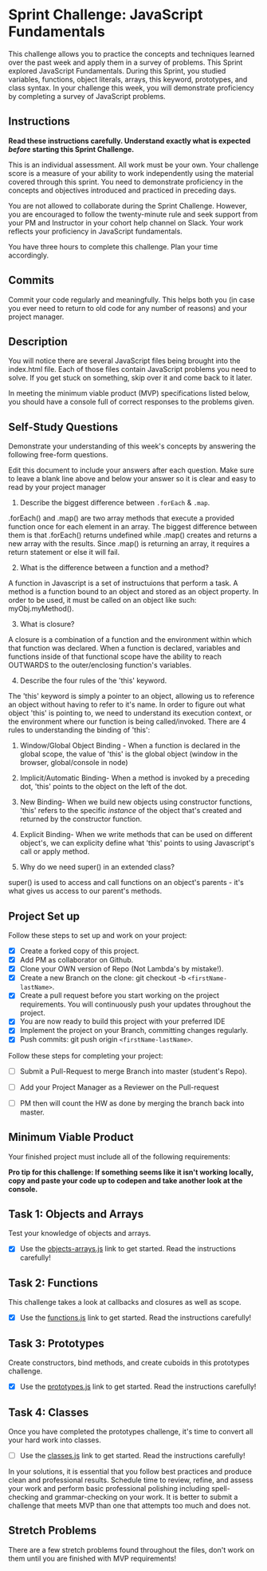 # Sprint Challenge: JavaScript Fundamentals

This challenge allows you to practice the concepts and techniques learned over the past week and apply them in a survey of problems. This Sprint explored JavaScript Fundamentals. During this Sprint, you studied variables, functions, object literals, arrays, this keyword, prototypes, and class syntax. In your challenge this week, you will demonstrate proficiency by completing a survey of JavaScript problems.

## Instructions

**Read these instructions carefully. Understand exactly what is expected _before_ starting this Sprint Challenge.**

This is an individual assessment. All work must be your own. Your challenge score is a measure of your ability to work independently using the material covered through this sprint. You need to demonstrate proficiency in the concepts and objectives introduced and practiced in preceding days.

You are not allowed to collaborate during the Sprint Challenge. However, you are encouraged to follow the twenty-minute rule and seek support from your PM and Instructor in your cohort help channel on Slack. Your work reflects your proficiency in JavaScript fundamentals.

You have three hours to complete this challenge. Plan your time accordingly.

## Commits

Commit your code regularly and meaningfully. This helps both you (in case you ever need to return to old code for any number of reasons) and your project manager.

## Description

You will notice there are several JavaScript files being brought into the index.html file.  Each of those files contain JavaScript problems you need to solve.  If you get stuck on something, skip over it and come back to it later.

In meeting the minimum viable product (MVP) specifications listed below, you should have a console full of correct responses to the problems given.

## Self-Study Questions

Demonstrate your understanding of this week's concepts by answering the following free-form questions.

Edit this document to include your answers after each question. Make sure to leave a blank line above and below your answer so it is clear and easy to read by your project manager

1. Describe the biggest difference between `.forEach` & `.map`.

.forEach() and .map() are two array methods that execute a provided function once for each element in an array. The biggest difference between them is that .forEach() returns undefined while .map() creates and returns a new array with the results. Since .map() is returning an array, it requires a return statement or else it will fail. 

2. What is the difference between a function and a method?

A function in Javascript is a set of instructuions that perform a task. A method is a function bound to an object and stored as an object property. In order to be used, it must be called on an object like such: myObj.myMethod().

3. What is closure?

A closure is a combination of a function and the environment within which that function was declared. When a function is declared, variables and functions inside of that functional scope have the ability to reach OUTWARDS to the outer/enclosing function's variables.

4. Describe the four rules of the 'this' keyword.

The 'this' keyword is simply a pointer to an object, allowing us to reference an object without having to refer to it's name. In order to figure out what object 'this' is pointing to, we need to understand its execution context, or the environment where our function is being called/invoked. There are 4 rules to understanding the binding of 'this':

1) Window/Global Object Binding - When a function is declared in the global scope, the value of 'this' is the global object (window in the browser, global/console in node)

2) Implicit/Automatic Binding- When a method is invoked by a preceding dot, 'this' points to the object on the left of the dot.

3) New Binding- When we build new objects using constructor functions, 'this' refers to the specific *instance* of the object that's created and returned by the constructor function.

4) Explicit Binding- When we write methods that can be used on different object's, we can explicity define what 'this' points to using Javascript's call or apply method. 


5. Why do we need super() in an extended class?

super() is used to access and call functions on an object's parents - it's what gives us access to our parent's methods. 

## Project Set up

Follow these steps to set up and work on your project:

- [X] Create a forked copy of this project.
- [X] Add PM as collaborator on Github.
- [X] Clone your OWN version of Repo (Not Lambda's by mistake!).
- [X] Create a new Branch on the clone: git checkout -b `<firstName-lastName>`.
- [X] Create a pull request before you start working on the project requirements.  You will continuously push your updates throughout the project.
- [X] You are now ready to build this project with your preferred IDE
- [X] Implement the project on your Branch, committing changes regularly.
- [X] Push commits: git push origin `<firstName-lastName>`.

Follow these steps for completing your project:

- [ ] Submit a Pull-Request to merge <firstName-lastName> Branch into master (student's  Repo).
- [ ] Add your Project Manager as a Reviewer on the Pull-request
- [ ] PM then will count the HW as done by  merging the branch back into master.


## Minimum Viable Product

Your finished project must include all of the following requirements:

**Pro tip for this challenge: If something seems like it isn't working locally, copy and paste your code up to codepen and take another look at the console.**

## Task 1: Objects and Arrays
Test your knowledge of objects and arrays. 
* [X] Use the [objects-arrays.js](challenges/objects-arrays.js) link to get started.  Read the instructions carefully!

## Task 2: Functions
This challenge takes a look at callbacks and closures as well as scope. 
* [X] Use the [functions.js](challenges/functions.js) link to get started. Read the instructions carefully!

## Task 3: Prototypes
Create constructors, bind methods, and create cuboids in this prototypes challenge.
* [X] Use the [prototypes.js](challenges/prototypes.js) link to get started. Read the instructions carefully!

## Task 4: Classes
Once you have completed the prototypes challenge, it's time to convert all your hard work into classes.
* [ ] Use the [classes.js](challenges/classes.js) link to get started. Read the instructions carefully!

In your solutions, it is essential that you follow best practices and produce clean and professional results. Schedule time to review, refine, and assess your work and perform basic professional polishing including spell-checking and grammar-checking on your work. It is better to submit a challenge that meets MVP than one that attempts too much and does not.

## Stretch Problems

There are a few stretch problems found throughout the files, don't work on them until you are finished with MVP requirements!
